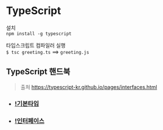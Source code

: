 # TypeScript

설치  
`npm install -g typescript`

타입스크립트 컴파일러 실행  
`$ tsc greeting.ts` ==> `greeting.js`

## TypeScript 핸드북

> 출처
> https://typescript-kr.github.io/pages/interfaces.html

- ### [!기본타입](./src/basic-types.ts)
- ### [!인터페이스](./src/interfaces.ts)
